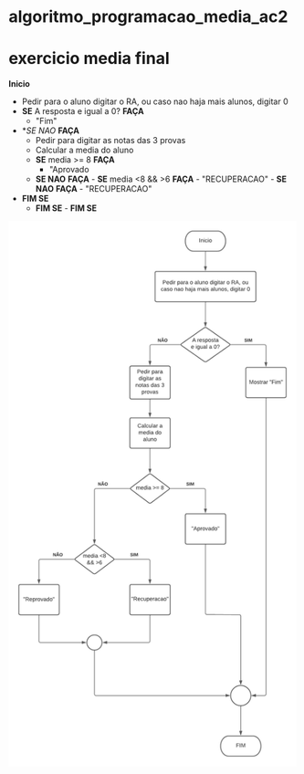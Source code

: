 # algoritmo_programacao_media_ac2
# exercicio media final

**Inicio**
 - Pedir para o aluno digitar o RA, ou caso nao haja mais alunos, digitar 0
 - **SE** A resposta e igual a 0? **FAÇA**
   - "Fim"
 - **SE NAO* **FAÇA**
   - Pedir para digitar as notas das 3 provas
   - Calcular a media do aluno
    - **SE** media >= 8 **FAÇA**
      - "Aprovado
    - **SE NAO** **FAÇA**
          - **SE** media <8 && >6 **FAÇA**
            - "RECUPERACAO"
          - **SE NAO** **FAÇA**
            - "RECUPERACAO"
- **FIM SE**
    - **FIM SE**
          - **FIM SE**

![Isso é uma imagem](https://github.com/Lopes-Vitor/algoritmo_programacao_media_ac2/blob/main/Diagrama%20Media.png)
